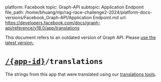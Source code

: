 platform: Facebook
topic: Graph-API
subtopic: Application Endpoint
file_path: /home/bhuang/nlp/rag-race-challenge2-2024/platform-docs-versions/Facebook_Graph-API/Application Endpoint.md
url: https://developers.facebook.com/docs/graph-api/reference/v18.0/app/translations

This document refers to an outdated version of Graph API. Please [use the latest version.](https://developers.facebook.com/docs/graph-api/reference/v19.0/app/translations)

# [`/{app-id}`](https://developers.facebook.com/docs/reference/api/application/)`/translations`

The strings from this app that were translated using our [translations tools](https://developers.facebook.com/docs/internationalization).